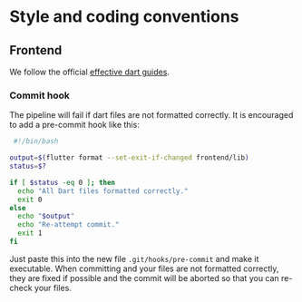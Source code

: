 # Style and coding conventions

## Frontend

We follow the official [effective dart guides](https://dart.dev/guides/language/effective-dart).

### Commit hook
The pipeline will fail if dart files are not formatted correctly.
It is encouraged to add a pre-commit hook like this:
```sh
 #!/bin/bash

output=$(flutter format --set-exit-if-changed frontend/lib)
status=$?

if [ $status -eq 0 ]; then
  echo "All Dart files formatted correctly."
  exit 0
else
  echo "$output"
  echo "Re-attempt commit."
  exit 1
fi
```
Just paste this into the new file `.git/hooks/pre-commit` and make it executable. 
When committing and your files are not formatted correctly, they are fixed if possible and the commit will be aborted so that you can re-check your files.
